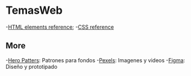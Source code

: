 # TemasWeb
-[HTML elements reference](https://developer.mozilla.org/en-US/docs/Web/HTML/Element);
-[CSS reference](https://developer.mozilla.org/en-US/docs/Web/CSS/Reference)

## More
-[Hero Patters](https://www.heropatterns.com/): Patrones para fondos
-[Pexels](https://www.pexels.com/es-es/): Imagenes y videos
-[Figma](https://www.figma.com/): Diseño y prototipado


